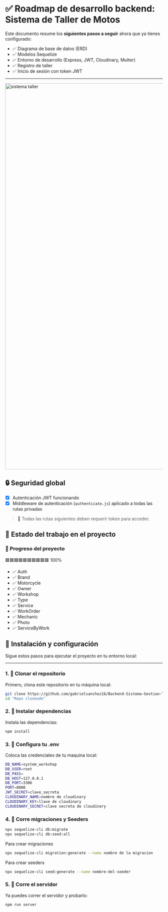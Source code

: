 # ✅ Roadmap de desarrollo backend: Sistema de Taller de Motos

Este documento resume los **siguientes pasos a seguir** ahora que ya tienes configurado:

- ✅ Diagrama de base de datos (ERD)
- ✅ Modelos Sequelize
- ✅ Entorno de desarrollo (Express, JWT, Cloudinary, Multer)
- ✅ Registro de taller
- ✅ Inicio de sesión con token JWT

---
<img width="1087" height="1233" alt="sistema taller" src="https://github.com/user-attachments/assets/e61b55e7-39b2-4721-b1fc-1c64a929fb92" />


## 🔒 Seguridad global

- [x] Autenticación JWT funcionando
- [x] Middleware de autenticación (`authenticate.js`) aplicado a todas las rutas privadas

> 📌 Todas las rutas siguientes deben requerir token para acceder.

## 📝 Estado del trabajo en el proyecto

### 🚧 Progreso del proyecto

🟩🟩🟩🟩🟩🟩🟩🟩🟩🟩 100%

- ✅ Auth
- ✅ Brand
- ✅ Motorcycle
- ✅ Owner
- ✅ Workshop
- ✅ Type
- ✅ Service
- ✅  WorkOrder
- ✅ Mechanic
- ✅ Photo
- ✅ ServiceByWork

## 🚀 Instalación y configuración

Sigue estos pasos para ejecutar el proyecto en tu entorno local:

---

### 1. 📁 Clonar el repositorio

Primero, clona este repositorio en tu máquina local:

```bash
git clone https://github.com/gabrielsanchez16/Backend-Sistema-Gestion-Talleres-Motocicletas.git
cd "Repo cloneado"
```

### 2. 📁 Instalar dependencias

Instala las dependencias:

```bash
npm install
```
### 3. 📁 Configura tu .env

Coloca las credenciales de tu maquina local:

```bash
DB_NAME=system_workshop
DB_USER=root
DB_PASS=
DB_HOST=127.0.0.1
DB_PORT=3306
PORT=8000
JWT_SECRET=clave_secreta
CLOUDINARY_NAME=nombre de cloudinary
CLOUDINARY_KEY=llave de cloudinary
CLOUDINARY_SECRET=clave secreta de cloudinary
```

### 4. 📁 Corre migraciones y Seeders

```bash
npx sequelize-cli db:migrate
npx sequelize-cli db:seed:all
```

Para crear migraciones

```bash
npx sequelize-cli migration:generate --name nombre de la migracion
```

Para crear seeders

```bash
npx sequelize-cli seed:generate --name nombre-del-seeder
```



### 5. 📁 Corre el servidor

Ya puedes correr el servidor y probarlo:

```bash
npm run server
```
